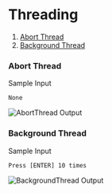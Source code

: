# Threading

1.  [Abort Thread](https://github.com/quintanillach/mssa-sample-portfolio/tree/master/Threading#abort-thread)
2.  [Background Thread](https://github.com/quintanillach/mssa-sample-portfolio/tree/master/Threading#background-thread)

### Abort Thread


Sample Input

```
None
```

![AbortThread Output](https://github.com/quintanillach/mssa-sample-portfolio/blob/master/_images/AbortThread.PNG)

### Background Thread


Sample Input

```
Press [ENTER] 10 times
```

![BackgroundThread Output](https://github.com/quintanillach/mssa-sample-portfolio/blob/master/_images/BackgroundThread.PNG)